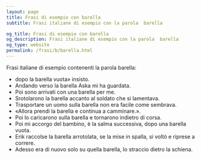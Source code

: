 ```yaml
---
layout: page
title: Frasi di esempio con barella 
subtitle: Frasi italiane di esempio con la parola  barella

og_title: Frasi di esempio con barella 
og_description: Frasi italiane di esempio con la parola  barella
og_type: website
permalink: /frasi/b/barella.html
---
```


Frasi italiane di esempio contenenti la parola barella:


- dopo la barella vuota» insisto.
- Andando verso la barella Aska mi ha guardata.
- Poi sono arrivati con una barella per me.
- Srotolarono la barella accanto al soldato che si lamentava.
- Trasportare un uomo sulla barella non era facile come sembrava.
- «Allora prendi la barella e continua a camminare.».
- Poi lo caricarono sulla barella e tornarono indietro di corsa.
- Poi mi accorgo del bambino, è la salma successiva, dopo una barella vuota.
- Erik raccolse la barella arrotolata, se la mise in spalla, si voltò e riprese a correre.
- Adesso era di nuovo solo su quella barella, lo straccio dietro la schiena.
